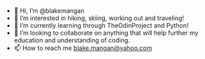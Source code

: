 - 👋 Hi, I’m @blakemangan
- 👀 I’m interested in hiking, skiing, working out and traveling!
- 🌱 I’m currently learning through TheOdinProject and Python!
- 💞️ I’m looking to collaborate on anything that will help further my education and understanding of coding.
- 📫 How to reach me blake.mangan@yahoo.com 

<!---
blakemangan/blakemangan is a ✨ special ✨ repository because its `README.md` (this file) appears on your GitHub profile.
You can click the Preview link to take a look at your changes.
--->

